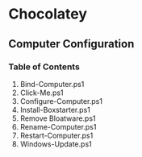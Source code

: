 # Chocolatey

## Computer Configuration

### Table of Contents

1. Bind-Computer.ps1
2. Click-Me.ps1
3. Configure-Computer.ps1
4. Install-Boxstarter.ps1
5. Remove Bloatware.ps1
6. Rename-Computer.ps1
7. Restart-Computer.ps1
8. Windows-Update.ps1
